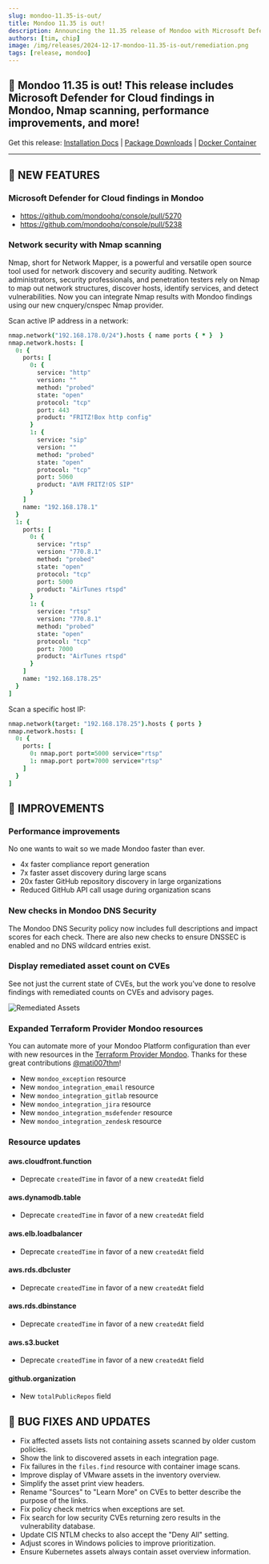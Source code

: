 ```yaml
---
slug: mondoo-11.35-is-out/
title: Mondoo 11.35 is out!
description: Announcing the 11.35 release of Mondoo with Microsoft Defender for Cloud findings in Mondoo, Nmap scanning, performance improvements, and more!
authors: [tim, chip]
image: /img/releases/2024-12-17-mondoo-11.35-is-out/remediation.png
tags: [release, mondoo]
---
```


## 🥳 Mondoo 11.35 is out! This release includes Microsoft Defender for Cloud findings in Mondoo, Nmap scanning, performance improvements, and more!

Get this release: [Installation Docs](https://mondoo.com/docs/cnspec/) | [Package Downloads](https://releases.mondoo.com/cnspec/) | [Docker Container](https://hub.docker.com/r/mondoo/cnspec)

---

## 🎉 NEW FEATURES

### Microsoft Defender for Cloud findings in Mondoo

- https://github.com/mondoohq/console/pull/5270
- https://github.com/mondoohq/console/pull/5238

### Network security with Nmap scanning

Nmap, short for Network Mapper, is a powerful and versatile open source tool used for network discovery and security auditing. Network administrators, security professionals, and penetration testers rely on Nmap to map out network structures, discover hosts, identify services, and detect vulnerabilities. Now you can integrate Nmap results with Mondoo findings using our new cnquery/cnspec Nmap provider.

Scan active IP address in a network:

```coffee
nmap.network("192.168.178.0/24").hosts { name ports { * }  }
nmap.network.hosts: [
  0: {
    ports: [
      0: {
        service: "http"
        version: ""
        method: "probed"
        state: "open"
        protocol: "tcp"
        port: 443
        product: "FRITZ!Box http config"
      }
      1: {
        service: "sip"
        version: ""
        method: "probed"
        state: "open"
        protocol: "tcp"
        port: 5060
        product: "AVM FRITZ!OS SIP"
      }
    ]
    name: "192.168.178.1"
  }
  1: {
    ports: [
      0: {
        service: "rtsp"
        version: "770.8.1"
        method: "probed"
        state: "open"
        protocol: "tcp"
        port: 5000
        product: "AirTunes rtspd"
      }
      1: {
        service: "rtsp"
        version: "770.8.1"
        method: "probed"
        state: "open"
        protocol: "tcp"
        port: 7000
        product: "AirTunes rtspd"
      }
    ]
    name: "192.168.178.25"
  }
]
```

Scan a specific host IP:

```coffee
nmap.network(target: "192.168.178.25").hosts { ports }
nmap.network.hosts: [
  0: {
    ports: [
      0: nmap.port port=5000 service="rtsp"
      1: nmap.port port=7000 service="rtsp"
    ]
  }
]
```

## 🧹 IMPROVEMENTS

### Performance improvements

No one wants to wait so we made Mondoo faster than ever.

- 4x faster compliance report generation
- 7x faster asset discovery during large scans
- 20x faster GitHub repository discovery in large organizations
- Reduced GitHub API call usage during organization scans

### New checks in Mondoo DNS Security

The Mondoo DNS Security policy now includes full descriptions and impact scores for each check. There are also new checks to ensure DNSSEC is enabled and no DNS wildcard entries exist.

### Display remediated asset count on CVEs

See not just the current state of CVEs, but the work you've done to resolve findings with remediated counts on CVEs and advisory pages.

![Remediated Assets](/img/releases/2024-12-17-mondoo-11.35-is-out/remediation.png)

### Expanded Terraform Provider Mondoo resources

You can automate more of your Mondoo Platform configuration than ever with new resources in the [Terraform Provider Mondoo](https://registry.terraform.io/providers/mondoohq/mondoo/latest/docs). Thanks for these great contributions [@mati007thm](https://github.com/mati007thm)!

- New `mondoo_exception` resource
- New `mondoo_integration_email` resource
- New `mondoo_integration_gitlab` resource
- New `mondoo_integration_jira` resource
- New `mondoo_integration_msdefender` resource
- New `mondoo_integration_zendesk` resource

### Resource updates

#### aws.cloudfront.function

- Deprecate `createdTime` in favor of a new `createdAt` field

#### aws.dynamodb.table

- Deprecate `createdTime` in favor of a new `createdAt` field

#### aws.elb.loadbalancer

- Deprecate `createdTime` in favor of a new `createdAt` field

#### aws.rds.dbcluster

- Deprecate `createdTime` in favor of a new `createdAt` field

#### aws.rds.dbinstance

- Deprecate `createdTime` in favor of a new `createdAt` field

#### aws.s3.bucket

- Deprecate `createdTime` in favor of a new `createdAt` field

#### github.organization

- New `totalPublicRepos` field

## 🐛 BUG FIXES AND UPDATES

- Fix affected assets lists not containing assets scanned by older custom policies.
- Show the link to discovered assets in each integration page.
- Fix failures in the `files.find` resource with container image scans.
- Improve display of VMware assets in the inventory overview.
- Simplify the asset print view headers.
- Rename "Sources" to "Learn More" on CVEs to better describe the purpose of the links.
- Fix policy check metrics when exceptions are set.
- Fix search for low security CVEs returning zero results in the vulnerability database.
- Update CIS NTLM checks to also accept the "Deny All" setting.
- Adjust scores in Windows policies to improve prioritization.
- Ensure Kubernetes assets always contain asset overview information.
